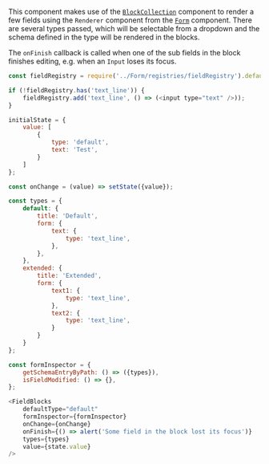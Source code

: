 This component makes use of the [`BlockCollection`](#blockcollection) component to render a few fields using the
`Renderer` component from the [`Form`](#form) component. There are several types passed, which will be selectable from
a dropdown and the schema defined in the type will be rendered in the blocks.

The `onFinish` callback is called when one of the sub fields in the block finishes editing, e.g. when an `Input` loses
its focus.

```javascript
const fieldRegistry = require('../Form/registries/fieldRegistry').default;

if (!fieldRegistry.has('text_line')) {
    fieldRegistry.add('text_line', () => (<input type="text" />));
}

initialState = {
	value: [
		{
    		type: 'default',
        	text: 'Test',
    	}
    ]
};

const onChange = (value) => setState({value});

const types = {
    default: {
    	title: 'Default',
        form: {
            text: {
                type: 'text_line',
            },
        },
    },
    extended: {
    	title: 'Extended',
        form: {
        	text1: {
            	type: 'text_line',
            },
            text2: {
            	type: 'text_line',
            }
        }
    }
};

const formInspector = {
    getSchemaEntryByPath: () => ({types}),
    isFieldModified: () => {},
};

<FieldBlocks
    defaultType="default"
    formInspector={formInspector}
    onChange={onChange}
    onFinish={() => alert('Some field in the block lost its focus')}
    types={types}
    value={state.value}
/>
```
